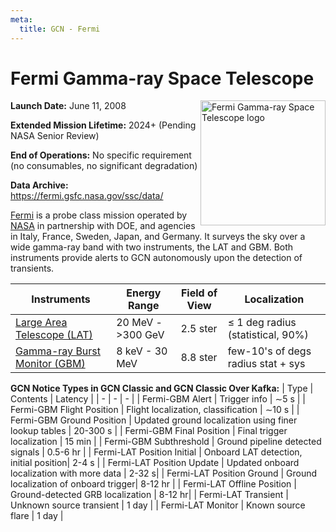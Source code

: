 ```yaml
---
meta:
  title: GCN - Fermi
---
```


# Fermi Gamma-ray Space Telescope

<img 
  src="/_static/img/Fermi_Gamma-ray_Space_Telescope_logo.svg"
  width="200"
  align="right"
  alt="Fermi Gamma-ray Space Telescope logo"
/>

**Launch Date:** June 11, 2008

**Extended Mission Lifetime:** 2024+ (Pending NASA Senior Review)

**End of Operations:** No specific requirement (no consumables, no significant degradation)

**Data Archive:**
https://fermi.gsfc.nasa.gov/ssc/data/

[Fermi](https://fermi.gsfc.nasa.gov) is a probe class mission operated by [NASA](https://www.nasa.gov/fermi/) in partnership with DOE, and agencies in Italy, France, Sweden, Japan, and Germany. It surveys the sky over a wide gamma-ray band with two instruments, the LAT and GBM. Both instruments provide alerts to GCN autonomously upon the detection of transients.

| Instruments                                                          | Energy Range         | Field of View | Localization                          |
| -------------------------------------------------------------------- | -------------------- | ------------- | ------------------------------------- |
| [Large Area Telescope (LAT)](https://glast.sites.stanford.edu)       | 20 MeV - &gt;300 GeV | 2.5 ster      | &leq; 1 deg radius (statistical, 90%) |
| [Gamma-ray Burst Monitor (GBM)](https://gammaray.msfc.nasa.gov/gbm/) | 8 keV - 30 MeV       | 8.8 ster      | few-10's of degs radius stat + sys    |

**GCN Notice Types in GCN Classic and GCN Classic Over Kafka:**
| Type | Contents | Latency |
| - | - | - |
| Fermi-GBM Alert | Trigger info | &sim;5 s |
| Fermi-GBM Flight Position | Flight localization, classification | &sim;10 s |
| Fermi-GBM Ground Position | Updated ground localization using finer lookup tables | 20-300 s |
| Fermi-GBM Final Position | Final trigger localization | 15 min |
| Fermi-GBM Subthreshold | Ground pipeline detected signals | 0.5-6 hr |
| Fermi-LAT Position Initial | Onboard LAT detection, initial position| 2-4 s |
| Fermi-LAT Position Update | Updated onboard localization with more data | 2-32 s|
| Fermi-LAT Position Ground | Ground localization of onboard trigger| 8-12 hr |
| Fermi-LAT Offline Position | Ground-detected GRB localization | 8-12 hr|
| Fermi-LAT Transient | Unknown source transient | 1 day |
| Fermi-LAT Monitor | Known source flare | 1 day |
